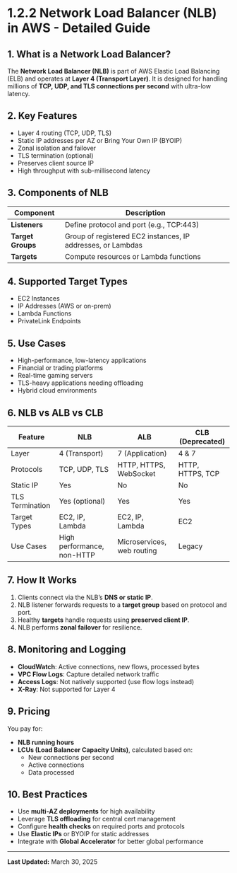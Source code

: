 
# 1.2.2 Network Load Balancer (NLB) in AWS - Detailed Guide

## 1. What is a Network Load Balancer?
The **Network Load Balancer (NLB)** is part of AWS Elastic Load Balancing (ELB) and operates at **Layer 4 (Transport Layer)**. It is designed for handling millions of **TCP, UDP, and TLS connections per second** with ultra-low latency.

## 2. Key Features
- Layer 4 routing (TCP, UDP, TLS)
- Static IP addresses per AZ or Bring Your Own IP (BYOIP)
- Zonal isolation and failover
- TLS termination (optional)
- Preserves client source IP
- High throughput with sub-millisecond latency

## 3. Components of NLB

| Component         | Description                                                  |
|------------------|--------------------------------------------------------------|
| **Listeners**     | Define protocol and port (e.g., TCP:443)                    |
| **Target Groups** | Group of registered EC2 instances, IP addresses, or Lambdas |
| **Targets**       | Compute resources or Lambda functions                        |

## 4. Supported Target Types
- EC2 Instances
- IP Addresses (AWS or on-prem)
- Lambda Functions
- PrivateLink Endpoints

## 5. Use Cases
- High-performance, low-latency applications
- Financial or trading platforms
- Real-time gaming servers
- TLS-heavy applications needing offloading
- Hybrid cloud environments

## 6. NLB vs ALB vs CLB

| Feature             | NLB                        | ALB                        | CLB (Deprecated)          |
|---------------------|----------------------------|-----------------------------|----------------------------|
| Layer               | 4 (Transport)              | 7 (Application)             | 4 & 7                      |
| Protocols           | TCP, UDP, TLS              | HTTP, HTTPS, WebSocket      | HTTP, HTTPS, TCP           |
| Static IP           | Yes                        | No                          | No                         |
| TLS Termination     | Yes (optional)             | Yes                         | Yes                        |
| Target Types        | EC2, IP, Lambda            | EC2, IP, Lambda             | EC2                        |
| Use Cases           | High performance, non-HTTP | Microservices, web routing  | Legacy                     |

## 7. How It Works
1. Clients connect via the NLB’s **DNS or static IP**.
2. NLB listener forwards requests to a **target group** based on protocol and port.
3. Healthy **targets** handle requests using **preserved client IP**.
4. NLB performs **zonal failover** for resilience.

## 8. Monitoring and Logging
- **CloudWatch**: Active connections, new flows, processed bytes
- **VPC Flow Logs**: Capture detailed network traffic
- **Access Logs**: Not natively supported (use flow logs instead)
- **X-Ray**: Not supported for Layer 4

## 9. Pricing
You pay for:
- **NLB running hours**
- **LCUs (Load Balancer Capacity Units)**, calculated based on:
  - New connections per second
  - Active connections
  - Data processed

## 10. Best Practices
- Use **multi-AZ deployments** for high availability
- Leverage **TLS offloading** for central cert management
- Configure **health checks** on required ports and protocols
- Use **Elastic IPs** or BYOIP for static addresses
- Integrate with **Global Accelerator** for better global performance

---

**Last Updated:** March 30, 2025
